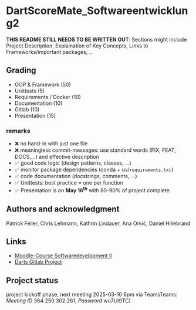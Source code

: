 # DartScoreMate_Softwareentwicklung2

**THIS README STILL NEEDS TO BE WRITTEN OUT**: Sections might include Project Description, Explaination of Key Concepts, Links to Frameworks/important packages, ..

## Grading

* OOP & Framework (50)
* Unittests (5)
* Requirements / Docker (10)
* Documentation (10)
* Gitlab (10)
* Presentation (15)

### remarks
- ❌ no hand-in with just one file 
- ❌ meaningless commit-messages: use standard words (FIX, FEAT, DOCS,...) and effective description
- ✅ good code logic (design patterns, classes, ...)
- ✅ monitor package dependencies (conda + uv/`requirements.txt`)
- ✅ code documentation (docstrings, comments, ...)
- ✅ Unittests: best practice = one per function
- ✅ Presentation is on **May $\mathbf{16^{th}}$** with 80-90\% of project complete.

## Authors and acknowledgment
Patrick Feller, Chris Lehmann, Kathrin Lindauer, Ana Orkić, Daniel Hillebrand 

## Links
* [Moodle-Course Softwaredevelopment II](https://weblearn.fh-kufstein.ac.at/course/view.php?id=2643)
* [Darts Gitlab Project](https://github.com/TheAlgorithms/Dart)

## Project status
project kickoff phase, next meeting 2025-03-10 6pm via TeamsTeams: *Meeting ID* 364 250 302 261, *Password* wu7Ui9TC)